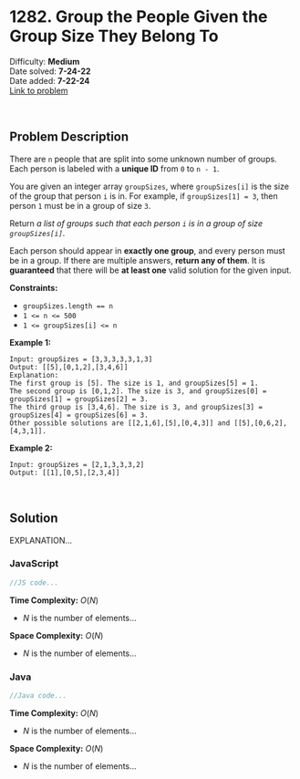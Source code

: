 # 1282. Group the People Given the Group Size They Belong To

Difficulty: **Medium**  
Date solved: **7-24-22**  
Date added: **7-22-24**  
[Link to problem](https://leetcode.com/problems/group-the-people-given-the-group-size-they-belong-to/)

<br>

## Problem Description

There are `n` people that are split into some unknown number of groups. Each person is labeled with a **unique ID** from `0` to `n - 1`.

You are given an integer array `groupSizes`, where `groupSizes[i]` is the size of the group that person `i` is in. For example, if `groupSizes[1] = 3`, then person `1` must be in a group of size `3`.

Return *a list of groups such that each person `i` is in a group of size `groupSizes[i]`*.

Each person should appear in **exactly one group**, and every person must be in a group. If there are multiple answers, **return any of them**. It is **guaranteed** that there will be **at least one** valid solution for the given input.

**Constraints:**

- `groupSizes.length == n`
- `1 <= n <= 500`
- `1 <= groupSizes[i] <= n`

**Example 1:**

```
Input: groupSizes = [3,3,3,3,3,1,3]
Output: [[5],[0,1,2],[3,4,6]]
Explanation: 
The first group is [5]. The size is 1, and groupSizes[5] = 1.
The second group is [0,1,2]. The size is 3, and groupSizes[0] = groupSizes[1] = groupSizes[2] = 3.
The third group is [3,4,6]. The size is 3, and groupSizes[3] = groupSizes[4] = groupSizes[6] = 3.
Other possible solutions are [[2,1,6],[5],[0,4,3]] and [[5],[0,6,2],[4,3,1]].
```

**Example 2:**

```
Input: groupSizes = [2,1,3,3,3,2]
Output: [[1],[0,5],[2,3,4]]
```

<br>

## Solution

EXPLANATION...

### **JavaScript**

```js
//JS code...
```

**Time Complexity:** $O(N)$
- $N$ is the number of elements...

**Space Complexity:** $O(N)$
- $N$ is the number of elements...

### **Java**

```java
//Java code...
```

**Time Complexity:** $O(N)$
- $N$ is the number of elements...

**Space Complexity:** $O(N)$
- $N$ is the number of elements...